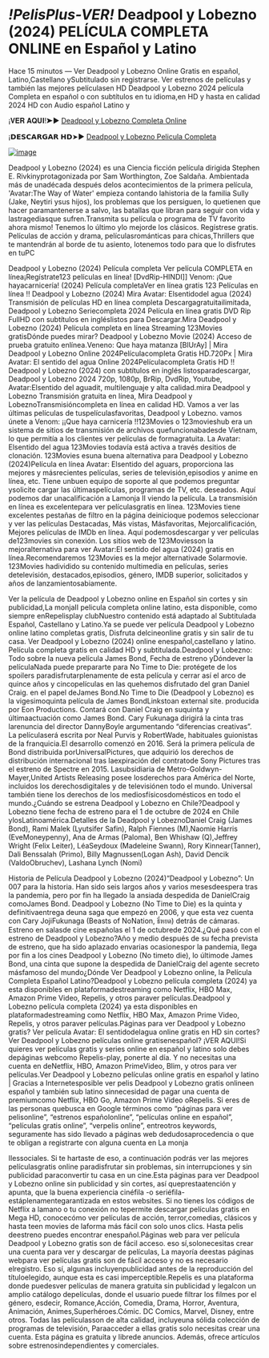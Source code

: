 # *!PelisPlus-VER!* Deadpool y Lobezno (2024) PELÍCULA COMPLETA ONLINE en Español y Latino

Hace 15 minutos — Ver Deadpool y Lobezno Online Gratis en español, Latino,Castellano ySubtitulado sin registrarse. Ver estrenos de películas y también las mejores películasen HD Deadpool y Lobezno 2024 película Completa en español o con subtítulos en tu idioma,en HD y hasta en calidad 2024 HD con Audio español Latino y

¡𝐕𝐄𝐑 𝐀𝐐𝐔𝐈!➤► [Deadpool y Lobezno Completa Online](https://4kmovies.one/es/movie/533535/deadpool-wolverine.github)

¡𝗗𝗘𝗦𝗖𝗔𝗥𝗚𝗔𝗥 𝗛𝗗➤► [Deadpool y Lobezno Pelicula Completa](https://4kmovies.one/es/movie/533535/deadpool-wolverine.github)

[![image](https://github.com/dogman-online-espanols/.github/assets/163441094/a86e0785-80df-4468-8f08-2b2eb697ef8d)](https://4kmovies.one/es/movie/533535/deadpool-wolverine.github)


Deadpool y Lobezno (2024) es una Ciencia ficción película dirigida Stephen E. Rivkinyprotagonizada por Sam Worthington, Zoe Saldaña. Ambientada más de unadécada después delos acontecimientos de la primera película, 'Avatar:The Way of Water' empieza contando lahistoria de la familia Sully (Jake, Neytiri ysus hijos), los problemas que los persiguen, lo quetienen que hacer paramantenerse a salvo, las batallas que libran para seguir con vida y lastragediasque sufren.Transmita su película o programa de TV favorito ahora mismo! Tenemos lo último ylo mejorde los clásicos. Regístrese gratis. Películas de acción y drama, películasrománticas para chicas,Thrillers que te mantendrán al borde de tu asiento, lotenemos todo para que lo disfrutes en tuPC


Deadpool y Lobezno (2024) Película completa Ver película COMPLETA en línea¡Regístrate123 películas en línea! [DvdRip-HINDI]] Venom: ¡Que hayacarnicería! (2024) Película completaVer en línea gratis 123 Películas en línea !! Deadpool y Lobezno (2024) Mira Avatar: Elsentidodel agua (2024) Transmisión de películas HD en línea completa Descargagratuitailimitada, Deadpool y Lobezno Seriecompleta 2024 Película en línea gratis DVD Rip FullHD con subtítulos en ingléslistos para Descargar.Mira Deadpool y Lobezno (2024) Película completa en línea Streaming 123Movies gratisDónde puedes mirar? Deadpool y Lobezno Movie (2024) Acceso de prueba gratuito enlínea.Veneno: Que haya matanza [BlUrAy] | Mira Deadpool y Lobezno Online 2024Películacompleta Gratis HD.720Px | Mira Avatar: El sentido del agua Online 2024Películacompleta Gratis HD !! Deadpool y Lobezno (2024) con subtítulos en inglés listosparadescargar, Deadpool y Lobezno 2024 720p, 1080p, BrRip, DvdRip, Youtube, Avatar:Elsentido del aguadit, multilenguaje y alta calidad.mira Deadpool y Lobezno Transmisión gratuita en línea, Mira Deadpool y LobeznoTransmisióncompleta en línea en calidad HD. Vamos a ver las últimas películas de tuspelículasfavoritas, Deadpool y Lobezno. vamos únete a Venom: ¡¡Que haya carnicería !!123Movies o 123movieshub era un sistema de sitios de transmisión de archivos quefuncionabadesde Vietnam, lo que permitía a los clientes ver películas de formagratuita. La Avatar: Elsentido del agua 123Movies todavía está activa a través desitios de clonación. 123Movies esuna buena alternativa para Deadpool y Lobezno (2024)Película en línea Avatar: Elsentido del aguars, proporciona las mejores y másrecientes películas, series de televisión,episodios y anime en línea, etc. Tiene unbuen equipo de soporte al que podemos preguntar ysolicite cargar las últimaspelículas, programas de TV, etc. deseados. Aquí podemos dar unacalificación a Lamonja II viendo la película. La transmisión en línea es excelentepara ver películasgratis en línea. 123Movies tiene excelentes pestañas de filtro en la página deinicioque podemos seleccionar y ver las películas Destacadas, Más vistas, Másfavoritas, Mejorcalificación, Mejores películas de IMDb en línea. Aquí podemosdescargar y ver películas de123movies sin conexión. Los sitios web de 123Moviesson la mejoralternativa para ver Avatar:El sentido del agua (2024) gratis en línea.Recomendaremos 123Movies es la mejor alternativade Solarmovie. 123Movies hadividido su contenido multimedia en películas, series detelevisión, destacados,episodios, género, IMDB superior, solicitados y años de lanzamientosabiamente.


Ver la película de Deadpool y Lobezno online en Español sin cortes y sin publicidad,La monjaII pelicula completa online latino, esta disponible, como siempre enRepelisplay clubNuestro contenido está adaptado al Subtitulada Español, Castellano y Latino.Ya se puede ver película Deadpool y Lobezno online latino completas gratis, Disfruta delcineonline gratis y sin salir de tu casa. Ver Deadpool y Lobezno (2024) online enespañol,castellano y latino. Película completa gratis en calidad HD y subtitulada.Deadpool y Lobezno: Todo sobre la nueva película James Bond, Fecha de estreno yDóndever la películaNada puede prepararte para No Time to Die: protégete de los spoilers paradisfrutarplenamente de esta película y cerrar así el arco de quince años y cincopelículas en las quehemos disfrutado del gran Daniel Craig. en el papel deJames Bond.No Time to Die (Deadpool y Lobezno) es la vigesimoquinta película de James BondLinkstoan external site. producida por Eon Productions. Contará con Daniel Craig en suquinta y últimaactuación como James Bond. Cary Fukunaga dirigirá la cinta tras larenuncia del director DannyBoyle argumentando “diferencias creativas”. La películaserá escrita por Neal Purvis y RobertWade, habituales guionistas de la franquicia.El desarrollo comenzó en 2016. Será la primera película de Bond distribuida porUniversalPictures, que adquirió los derechos de distribución internacional tras laexpiración del contratode Sony Pictures tras el estreno de Spectre en 2015. Lasubsidiaria de Metro-Goldwyn-Mayer,United Artists Releasing posee losderechos para América del Norte, incluidos los derechosdigitales y de televisiónen todo el mundo. Universal también tiene los derechos de los mediosfísicosdomésticos en todo el mundo.¿Cuándo se estrena Deadpool y Lobezno en Chile?Deadpool y Lobezno tiene fecha de estreno para el 1 de octubre de 2024 en Chile ylosLatinoamérica.Detalles de la Deadpool y LobeznoDaniel Craig (James Bond), Rami Malek (Lyutsifer Safin), Ralph Fiennes (M),Naomie Harris (EveMoneypenny), Ana de Armas (Paloma), Ben Whishaw (Q),Jeffrey Wright (Felix Leiter), LéaSeydoux (Madeleine Swann), Rory Kinnear(Tanner), Dali Benssalah (Primo), Billy Magnussen(Logan Ash), David Dencik (ValdoObruchev), Lashana Lynch (Nomi)


Historia de Película Deadpool y Lobezno (2024)“Deadpool y Lobezno”: Un 007 para la historia. Han sido seis largos años y varios mesesdeespera tras la pandemia, pero por fin ha llegado la ansiada despedida de DanielCraig comoJames Bond. Deadpool y Lobezno (No Time to Die) es la quinta y definitivaentrega deuna saga que empezó en 2006, y que esta vez cuenta con Cary JojiFukunaga (Beasts of NoNation, ธี่หยด) detrás de cámaras. Estreno en salasde cine españolas el 1 de octubrede 2024.¿Qué pasó con el estreno de Deadpool y Lobezno?Año y medio después de su fecha prevista de estreno, que ha sido aplazado envarias ocasionespor la pandemia, llega por fin a los cines Deadpool y Lobezno (No timeto die), lo últimode James Bond, una cinta que supone la despedida de DanielCraig del agente secreto másfamoso del mundo¿Dónde Ver Deadpool y Lobezno online, la Película Completa Español Latino?Deadpool y Lobezno película completa (2024) ya esta disponibles en plataformadestreaming como Netflix, HBO Max, Amazon Prime Video, Repelis, y otros paraver películas.Deadpool y Lobezno película completa (2024) ya esta disponibles en plataformadestreaming como Netflix, HBO Max, Amazon Prime Video, Repelis, y otros paraver películas.Páginas para ver Deadpool y Lobezno gratis? Ver película Avatar: El sentidodelagua online gratis en HD sin cortes? Ver Deadpool y Lobezno películas online gratisenespañol? ¡VER AQUI!Si quieres ver películas gratis y series online en español y latino solo debes depáginas webcomo Repelis-play, ponerte al día. Y no necesitas una cuenta en deNetflix, HBO, Amazon PrimeVideo, Blim, y otros para ver películas.Ver Deadpool y Lobezno películas online gratis en español y latino | Gracias a Internetesposible ver pelis Deadpool y Lobezno gratis onlineen español y también sub latino sinnecesidad de pagar una cuenta de premiumcomo Netflix, HBO Go, Amazon Prime Video oRepelis. Si eres de las personas quebusca en Google términos como “páginas para ver pelisonline”, “estrenos españolonline”, “películas online en español”, “películas gratis online”, “verpelis online”, entreotros keywords, seguramente has sido llevado a páginas web dedudosaprocedencia o que te obligan a registrarte con alguna cuenta en La monja


IIessociales. Si te hartaste de eso, a continuación podrás ver las mejores películasgratis online paradisfrutar sin problemas, sin interrupciones y sin publicidad paraconvertir tu casa en un cine.Esta páginas para ver Deadpool y Lobezno online sin publicidad y sin cortes, así queprestaatención y apunta, que la buena experiencia cinéfila -o seriéfila- estáplenamentegarantizada en estos websites. Si no tienes los códigos de Netflix a lamano o tu conexión no tepermite descargar películas gratis en Mega HD, conocecómo ver películas de acción, terror,comedias, clásicos y hasta teen movies de laforma más fácil con solo unos clics. Hasta pelis deestreno puedes encontrar enespañol.Páginas web para ver película Deadpool y Lobezno gratis son de fácil acceso. eso sí,solonecesitas crear una cuenta para ver y descargar de películas, La mayoría deestas páginas webpara ver películas gratis son de fácil acceso y no es necesario elregistro. Eso sí, algunas incluyenpublicidad antes de la reproducción del títuloelegido, aunque esta es casi imperceptible.Repelis es una plataforma donde puedesver películas de manera gratuita sin publicidad y legalcon un amplio catálogo depelículas, donde el usuario puede filtrar los filmes por el género, esdecir, Romance,Acción, Comedia, Drama, Horror, Aventura, Animación, Animes,Superhéroes.Cómic. DC Comics, Marvel, Disney, entre otros. Todas las películasson de alta calidad, incluyeuna sólida colección de programas de televisión, Paraacceder a ellas gratis solo necesitas crear una cuenta. Esta página es gratuita y librede anuncios. Además, ofrece artículos sobre estrenosindependientes y comerciales.

